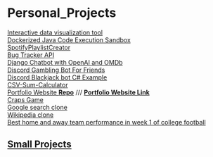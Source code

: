 # Personal_Projects 
[Interactive data visualization tool](https://github.com/Z4KKD/Data-visualization-tool) <br>
[Dockerized Java Code Execution Sandbox](https://github.com/Z4KKD/JavaCodeSandbox)<br>
[SpotifyPlaylistCreator](https://github.com/Z4KKD/SpotifyPlaylistCreator)<br>
[Bug Tracker API](https://github.com/Z4KKD/bug-tracker-backend)<br>
[Django Chatbot with OpenAI and OMDb](https://github.com/Z4KKD/AI-Chatbot) <br>
[Discord Gambling Bot For Friends](https://github.com/Z4KKD/DiscordBot) <br>
[Discord Blackjack bot C# Example](https://github.com/Z4KKD/C-DiscordBot) <br>
[CSV-Sum-Calculator](https://github.com/Z4KKD/CSV-Sum-Calculator) <br>
[Portfolio Website **Repo**](https://github.com/Z4KKD/Personal-Portfolio-Website) /// [**Portfolio Website Link**](https://z4kkd.netlify.app/)<br>
[Craps Game](https://github.com/Z4KKD/Craps_Game) <br>
[Google search clone](https://github.com/Z4KKD/Google_Search) <br>
[Wikipedia clone](https://github.com/Z4KKD/Wikipedia) <br>
[Best home and away team performance in week 1 of college football](https://github.com/Z4KKD/College_Football)

## [Small Projects](https://github.com/Z4KKD/Gists-Small_Projects)<br>

